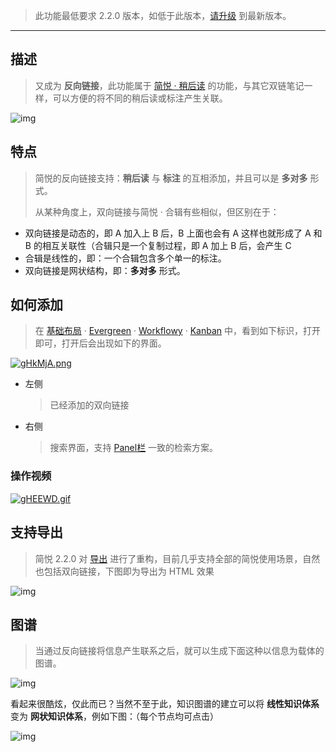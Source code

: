 >  此功能最低要求 2.2.0 版本，如低于此版本，[请升级](http://ksria.com/simpread/) 到最新版本。

***

## 描述

> 又成为 **反向链接**，此功能属于 [简悦 · 稍后读](稍后读-多种布局) 的功能，与其它双链笔记一样，可以方便的将不同的稍后读或标注产生关联。

![img](https://z3.ax1x.com/2021/05/16/ggeIzT.png)



## 特点

> 简悦的反向链接支持：**稍后读** 与 **标注** 的互相添加，并且可以是 **多对多** 形式。
>
> 从某种角度上，双向链接与简悦 · 合辑有些相似，但区别在于：

- 双向链接是动态的，即 A 加入上 B 后，B 上面也会有 A  这样也就形成了 A 和 B 的相互关联性（合辑只是一个复制过程，即 A 加上 B 后，会产生 C
- 合辑是线性的，即：一个合辑包含多个单一的标注。
- 双向链接是网状结构，即：**多对多** 形式。

## 如何添加

> 在 [基础布局](https://z3.ax1x.com/2021/05/21/gHFYl9.png) · [Evergreen](https://z3.ax1x.com/2021/05/21/gHVdjH.png) · [Workflowy](https://z3.ax1x.com/2021/05/21/gHFDYD.png) · [Kanban](https://z3.ax1x.com/2021/05/21/gHFRmt.png) 中，看到如下标识，打开即可，打开后会出现如下的界面。

[![gHkMjA.png](https://z3.ax1x.com/2021/05/21/gHkMjA.png)](https://imgtu.com/i/gHkMjA)

- 左侧

  > 已经添加的双向链接

- 右侧

  > 搜索界面，支持 [Panel栏](稍后读-多种布局?id=支持多种检索方式) 一致的检索方案。

### 操作视频

[![gHEEWD.gif](https://z3.ax1x.com/2021/05/21/gHEEWD.gif)](https://imgtu.com/i/gHEEWD)

## 支持导出

> 简悦 2.2.0 对 [导出](服务?id=导出) 进行了重构，目前几乎支持全部的简悦使用场景，自然也包括双向链接，下图即为导出为 HTML 效果

![img](https://z3.ax1x.com/2021/05/18/gfgqsA.png)

## 图谱

> 当通过反向链接将信息产生联系之后，就可以生成下面这种以信息为载体的图谱。

![img](https://z3.ax1x.com/2021/05/16/ggmmSf.gif)

看起来很酷炫，仅此而已？当然不至于此，知识图谱的建立可以将 **线性知识体系** 变为 **网状知识体系**，例如下图：（每个节点均可点击）

![img](https://z3.ax1x.com/2021/05/16/ggmTht.gif)